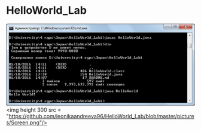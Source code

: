 # HelloWorld_Lab
![](pictures/Screen.png)
<br>
<img height 300 src = "https://github.com/leonikaandreeva96/HelloWorld_Lab/blob/master/pictures/Screen.png"/>
<br>
